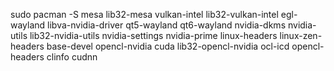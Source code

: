 sudo pacman -S mesa lib32-mesa vulkan-intel lib32-vulkan-intel egl-wayland libva-nvidia-driver qt5-wayland qt6-wayland nvidia-dkms nvidia-utils lib32-nvidia-utils nvidia-settings nvidia-prime linux-headers linux-zen-headers base-devel opencl-nvidia cuda lib32-opencl-nvidia ocl-icd opencl-headers clinfo cudnn